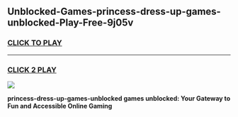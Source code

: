 
## Unblocked-Games-princess-dress-up-games-unblocked-Play-Free-9j05v
<h3>
<a href="https://premium76.site?title=princess-dress-up-games-unblocked&ref=23A">CLICK TO PLAY</a></h3>
<hr>

<h3>
<a href="https://premium76.site?title=princess-dress-up-games-unblocked&ref=23A">CLICK 2 PLAY</a>
  
</h3>

<a href="https://premium76.site?title=princess-dress-up-games-unblocked&ref=23A"><img src="https://clearcache.store/games.png"></a>


**princess-dress-up-games-unblocked games unblocked: Your Gateway to Fun and Accessible Online Gaming**
